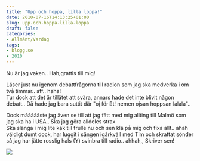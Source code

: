 ```yaml
---
title: "Upp och hoppa, lilla loppa!"
date: 2010-07-16T14:13:25+01:00
slug: upp-och-hoppa-lilla-loppa
draft: false
categories:
- Allmänt/Vardag
tags:
- blogg.se
- 2010
---
```

Nu är jag vaken.. Hah,grattis till mig!  
  
Läser just nu igenom debattfrågorna till radion som jag ska medverka i om två timmar.. aff.. haha!  
Tur dock att det är tillåtet att svära, annars hade det inte blivit någon debatt.. Då hade jag bara suttit där "oj förlåt! nemen ojsan hoppsan lalala"..  
  
Dock måååååste jag även se till att jag fått med mig allting till Malmö som jag ska ha i USA.. Ska jag göra alldeles strax  
Ska slänga i mig lite käk till frulle nu och sen klä på mig och fixa allt.. ahah väldigt dumt dock, har luggit i sängen igårkväll med Tim och skrattat sönder så jag har jätte rosslig hals (Y) svinbra till radio.. ahhah,, Skriver sen!  
  

![](/assets/images/blogg.se/taboooortt0_98364204.jpg)